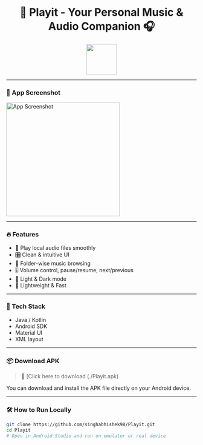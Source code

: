 <h1 align="center">
  🎵 Playit - Your Personal Music & Audio Companion 🎧
</h1>

<p align="center">
  <img src="https://img.icons8.com/color/96/000000/play-button-circled.png" height="80" />
</p>



---

### 📱 App Screenshot

<img src="./UI.png" alt="App Screenshot" width="300" />

---

### 🔥 Features

- 🎵 Play local audio files smoothly
- 🎛️ Clean & intuitive UI
- 📂 Folder-wise music browsing
- 🎚️ Volume control, pause/resume, next/previous
- 🌙 Light & Dark mode
- 💯 Lightweight & Fast

---

### 🚀 Tech Stack

- Java / Kotlin
- Android SDK
- Material UI
- XML layout

---

### 📦 Download APK

> 📲 [Click here to download (./Playit.apk)

You can download and install the APK file directly on your Android device.

---

### 🛠️ How to Run Locally

```bash
git clone https://github.com/singhabhishek98/Playit.git
cd Playit
# Open in Android Studio and run on emulator or real device
